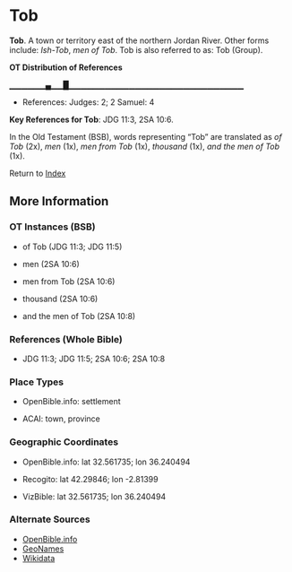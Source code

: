 # Tob
**Tob**. 
A town or territory east of the northern Jordan River. 
Other forms include: 
*Ish-Tob*, *men of Tob*. 
Tob is also referred to as: 
Tob (Group). 


**OT Distribution of References**

▁▁▁▁▁▁▄▁▁█▁▁▁▁▁▁▁▁▁▁▁▁▁▁▁▁▁▁▁▁▁▁▁▁▁▁▁▁▁
* References: Judges: 2; 2 Samuel: 4



**Key References for Tob**: 
JDG 11:3, 2SA 10:6. 


In the Old Testament (BSB), words representing “Tob” are translated as 
*of Tob* (2x), *men* (1x), *men from Tob* (1x), *thousand* (1x), *and the men of Tob* (1x). 




Return to [Index](00-Index.md)

## More Information

### OT Instances (BSB)

* of Tob (JDG 11:3; JDG 11:5)

* men (2SA 10:6)

* men from Tob (2SA 10:6)

* thousand (2SA 10:6)

* and the men of Tob (2SA 10:8)



### References (Whole Bible)

* JDG 11:3; JDG 11:5; 2SA 10:6; 2SA 10:8


### Place Types

* OpenBible.info: settlement

* ACAI: town, province



### Geographic Coordinates

* OpenBible.info: lat 32.561735; lon 36.240494

* Recogito: lat 42.29846; lon -2.81399

* VizBible: lat 32.561735; lon 36.240494



### Alternate Sources

* [OpenBible.info](https://www.openbible.info/geo/ancient/aaff3e1)
* [GeoNames](http://sws.geonames.org/3108042)
* [Wikidata](http://www.wikidata.org/entity/Q3435114)



